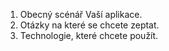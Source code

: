 1) Obecný scénář Vaší aplikace.
2) Otázky na které se chcete zeptat.
3) Technologie, které chcete použít.
